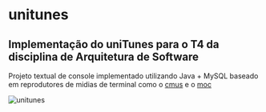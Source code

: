 # unitunes
## Implementação do uniTunes para o T4 da disciplina de Arquitetura de Software

Projeto textual de console implementado utilizando Java + MySQL baseado em reprodutores de midias de terminal como o [cmus](https://cmus.github.io/) e o [moc](http://moc.daper.net/about)

![unitunes](http://url/to/img.png)

